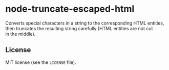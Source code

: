 # node-truncate-escaped-html
Converts special characters in a string to the corresponding HTML entities, then truncates the resulting string carefully (HTML entities are not cut in the middle).

## License

MIT license (see the `LICENSE` file).
